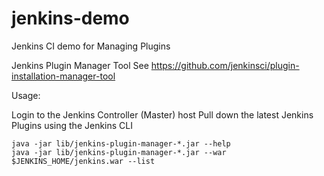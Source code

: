 # jenkins-demo
Jenkins CI demo for Managing Plugins

Jenkins Plugin Manager Tool
See https://github.com/jenkinsci/plugin-installation-manager-tool

Usage:

Login to the Jenkins Controller (Master) host 
Pull down the latest Jenkins Plugins using the Jenkins CLI

```
java -jar lib/jenkins-plugin-manager-*.jar --help
java -jar lib/jenkins-plugin-manager-*.jar --war $JENKINS_HOME/jenkins.war --list
```

